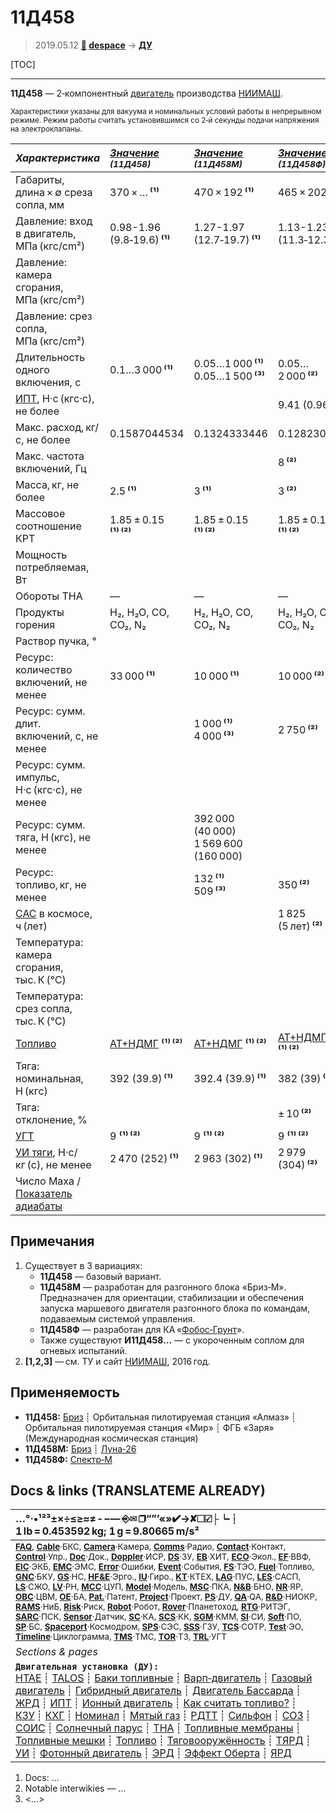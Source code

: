 # 11Д458
> 2019.05.12 **[🚀](../index/index.md) [despace](index.md)** → **[ДУ](ps.md)**

[TOC]

---

**11Д458** — 2‑компонентный [двигатель](ps.md) производства [НИИМАШ](zz_niimash.md).

<small>

Характеристики указаны для вакуума и номинальных условий работы в непрерывном режиме. Режим работы считать установившимся со 2‑й секунды подачи напряжения на электроклапаны.

|*Характеристика*|*[Значение](si.md) <small>(11Д458)</small>*|*[Значение](si.md) <small>(11Д458М)</small>*|*[Значение](si.md) <small>(11Д458Ф)</small>*|
|:--|:--|:--|:--|
|Габариты, длина × ∅ среза сопла, мм  |  370 × … **⁽¹⁾**  |  470 × 192 **⁽¹⁾**  |  465 × 202 **⁽²⁾**  |
|Давление: вход в двигатель, МПа (кгс/cm²)  |  0.98-1.96<br> (9.8‑19.6) **⁽¹⁾**  | 1.27-1.97<br> (12.7‑19.7) **⁽¹⁾**  |  1.13-1.23<br> (11.3‑12.3) **⁽²⁾**  |
|Давление: камера сгорания, МПа (кгс/cm²)  |  |  |  |
|Давление: срез сопла, МПа (кгс/cm²)  |  |  |  |
|Длительность одного включения, с  |  0.1…3 000 **⁽¹⁾**  |  0.05…1 000 **⁽¹⁾**<br> 0.05…1 500 **⁽³⁾**  |  0.05…2 000 **⁽²⁾**  |
|[ИПТ](ing.md), Н·с (кгс·с), не более  |  |  |  9.41 (0.96) **⁽²⁾**  |
|Макс. расход, кг/с, не более  |  0.1587044534  |  0.1324333446  |  0.12823095  |
|Макс. частота включений, Гц  |  |  |  8 **⁽²⁾**  |
|Масса, кг, не более  |  2.5 **⁽¹⁾**  |  3 **⁽¹⁾**  |  3 **⁽²⁾**  |
|Массовое соотношение КРТ  |  1.85 ± 0.15 **⁽¹⁾ ⁽²⁾**  | 1.85 ± 0.15 **⁽¹⁾ ⁽²⁾**| 1.85 ± 0.15 **⁽¹⁾ ⁽²⁾**|
|Мощность потребляемая, Вт  |  |  |  |
|Обороты ТНА  |—|—|—|
|Продукты горения  |  H₂, H₂O, CO, CO₂, N₂  | H₂, H₂O, CO, CO₂, N₂ | H₂, H₂O, CO, CO₂, N₂ |
|Раствор пучка, °  |  |  |  |
|Ресурс: количество включений, не менее  |  33 000 **⁽¹⁾**  |  10 000 **⁽¹⁾**  |  10 000 **⁽²⁾**  |
|Ресурс: сумм. длит. включений, c, не менее  |  |  1 000 **⁽¹⁾**<br> 4 000 **⁽³⁾**  |  2 750 **⁽²⁾**  |
|Ресурс: сумм. импульс, Н·с (кгс·с), не менее  |   |
|Ресурс: сумм. тяга, Н (кгс), не менее  |   | 392 000 (40 000)<br> 1 569 600 (160 000)  |   |
|Ресурс: топливо, кг, не менее  |  |  132 **⁽¹⁾**<br> 509 **⁽³⁾**  |  350 **⁽²⁾**  |
|[САС](lifetime.md) в космосе, ч (лет)  |  |  |  1 825 (5 лет) **⁽²⁾**  |
|Температура: камера сгорания, тыс. К (℃)  |  |  |  |
|Температура: срез сопла, тыс. К (℃)  |  |  |  |
|[Топливо](fuel.md)  |  [АТ+НДМГ](at_plus.md) **⁽¹⁾ ⁽²⁾**  | [АТ+НДМГ](at_plus.md) **⁽¹⁾ ⁽²⁾**| [АТ+НДМГ](at_plus.md) **⁽¹⁾ ⁽²⁾**|
|Тяга: номинальная, Н (кгс)  |  392 (39.9) **⁽¹⁾**  |  392.4 (39.9) **⁽¹⁾**  |  382 (39) **⁽²⁾**  |
|Тяга: отклонение, %  |  |  |  ± 10 **⁽²⁾**  |
|[УГТ](trl.md)|  9 **⁽¹⁾ ⁽²⁾**  | 9 **⁽¹⁾ ⁽²⁾**| 9 **⁽¹⁾ ⁽²⁾**|
|[УИ тяги](isp.md), Н·с/кг (с), не менее  |  2 470 (252) **⁽¹⁾**  |  2 963 (302) **⁽¹⁾**  |  2 979 (304) **⁽²⁾**  |
|Число Маха / [Показатель адиабаты](heat_cr.md)  |  |  |  |

</small>



<p style="page-break-after:always"> </p>

## Примечания
   1. Существует в 3 вариациях:
      - **11Д458** — базовый вариант.
      - **11Д458М** — разработан для разгонного блока «Бриз‑М». Предназначен для ориентации, стабилизации и обеспечения запуска маршевого двигателя разгонного блока по командам, подаваемым системой управления.
      - **11Д458Ф** — разработан для КА «[Фобос‑Грунт](фобос_грунт.md)».
      - Также существуют **И11Д458…** — с укороченным соплом для огневых испытаний.
   1. **[1,2,3]** — см. ТУ и сайт [НИИМАШ](zz_niimash.md), 2016 год.



## Применяемость
   - **11Д458:** [Бриз](бриз.md) ┊ Орбитальная пилотируемая станция «Алмаз» ┊ Орбитальная пилотируемая станция «Мир» ┊ ФГБ «Заря» (Международная космическая станция)
   - **11Д458М:** [Бриз](бриз.md) ┊ [Луна‑26](луна_26.md)
   - **11Д458Ф:** [Спектр‑М](спектр_м.md)



<p style="page-break-after:always"> </p>

## Docs & links (TRANSLATEME ALREADY)
|…°·•¹²³±×÷≤≥≈≠ ‑ −— ⎆✉ ❐“”’«»✔→✘☐☑├┕┆ 1 lb = 0.453592 kg; 1 g = 9.80665 m/s²|
|:--|
|<small>**[FAQ](faq.md)**, **[Cable](cable.md)**·БКС, **[Camera](camera.md)**·Камера, **[Comms](comms.md)**·Радио, **[Contact](contact.md)**·Контакт, **[Control](control.md)**·Упр., **[Doc](doc.md)**·Док., **[Doppler](doppler.md)**·ИСР, **[DS](ds.md)**·ЗУ, **[EB](eb.md)**·ХИТ, **[ECO](ecology.md)**·Экол., **[EF](ef.md)**·ВВФ, **[ElC](elc.md)**·ЭКБ, **[EMC](emc.md)**·ЭМС, **[Error](error.md)**·Ошибки, **[Event](event.md)**·События, **[FS](fs.md)**·ТЭО, **[Fuel](fuel.md)**·Топливо, **[GNC](gnc.md)**·БКУ, **[GS](scs.md)**·НС, **[HF&E](hfe.md)**·Эрго., **[IU](iu.md)**·Гиро., **[KT](kt.md)**·КТЕХ, **[LAG](lag.md)**·ПУC, **[LES](les.md)**·САСП, **[LS](ls.md)**·СЖО, **[LV](lv.md)**·РН, **[MCC](mcc.md)**·ЦУП, **[Model](model.md)**·Модель, **[MSC](sc.md)**·ПКА, **[N&B](nnb.md)**·БНО, **[NR](nr.md)**·ЯР, **[OBC](obc.md)**·ЦВМ, **[OE](oe.md)**·БА, **[Pat.](патент.md)**·Патент, **[Project](project.md)**·Проект, **[PS](ps.md)**·ДУ, **[QA](quality.md)**·QA, **[R&D](rnd.md)**·НИОКР, **[RAMS](rams.md)**·НиБ, **[Risk](risk.md)**·Риск, **[Robot](robotics.md)**·Робот, **[Rover](rover.md)**·Планетоход, **[RTG](rtg.md)**·РИТЭГ, **[SARC](sarc.md)**·ПСК, **[Sensor](sensor.md)**·Датчик, **[SC](sc.md)**·КА, **[SCS](scs.md)**·КК, **[SGM](sgm.md)**·КММ, **[SI](si.md)**·СИ, **[Soft](soft.md)**·ПО, **[SP](sp.md)**·БС, **[Spaceport](spaceport.md)**·Космодром, **[SPS](sps.md)**·СЭС, **[SSS](sss.md)**·ГЗУ, **[TCS](tcs.md)**·СОТР, **[Test](test.md)**·ЭО, **[Timeline](timeline.md)**·Циклограмма, **[TMS](tms.md)**·ТМС, **[TOR](tor.md)**·ТЗ, **[TRL](trl.md)**·УГТ</small>|
|*Sections & pages*|
|**`Двигательная установка (ДУ):`**<br> [HTAE](htae.md) ┊ [TALOS](talos.md) ┊ [Баки топливные](fuel_tank.md) ┊ [Варп‑двигатель](warp_drive.md) ┊ [Газовый двигатель](cgt.md) ┊ [Гибридный двигатель](гбрд.md) ┊ [Двигатель Бассарда](bussard_ramjet.md) ┊ [ЖРД](lpr.md) ┊ [ИПТ](ing.md) ┊ [Ионный двигатель](иод.md) ┊ [Как считать топливо?](si.md) ┊ [КЗУ](cinu.md) ┊ [КХГ](cgs.md) ┊ [Номинал](nominal.md) ┊ [Мятый газ](exhsteam.md) ┊ [РДТТ](spr.md) ┊ [Сильфон](сильфон.md) ┊ [СОЗ](соз.md) ┊ [СОИС](соис.md) ┊ [Солнечный парус](солнечный_парус.md) ┊ [ТНА](turbopump.md) ┊ [Топливные мембраны](топливные_мембраны.md) ┊ [Топливные мешки](топливные_мешки.md) ┊ [Топливо](fuel.md) ┊ [Тяговооружённость](ttwr.md) ┊ [ТЯРД](тярд.md) ┊ [УИ](isp.md) ┊ [Фотонный двигатель](фотонный_двигатель.md) ┊ [ЭРД](epsp.md) ┊ [Эффект Оберта](oberth_eff.md) ┊ [ЯРД](ntr.md) |

   1. Docs: …
   1. Notable interwikies — …
   1. <…>
